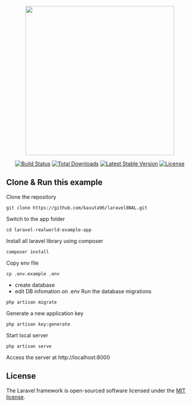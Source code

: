 <p align="center"><a href="https://laravel.com" target="_blank"><img src="https://raw.githubusercontent.com/laravel/art/master/logo-lockup/5%20SVG/2%20CMYK/1%20Full%20Color/laravel-logolockup-cmyk-red.svg" width="400"></a></p>

<p align="center">
<a href="https://travis-ci.org/laravel/framework"><img src="https://travis-ci.org/laravel/framework.svg" alt="Build Status"></a>
<a href="https://packagist.org/packages/laravel/framework"><img src="https://img.shields.io/packagist/dt/laravel/framework" alt="Total Downloads"></a>
<a href="https://packagist.org/packages/laravel/framework"><img src="https://img.shields.io/packagist/v/laravel/framework" alt="Latest Stable Version"></a>
<a href="https://packagist.org/packages/laravel/framework"><img src="https://img.shields.io/packagist/l/laravel/framework" alt="License"></a>
</p>

## Clone & Run this example
Clone the repository
```
git clone https://github.com/kasuta96/laravel8NAL.git
```
Switch to the app folder
```
cd laravel-realworld-example-app
```
Install all laravel library using composer
```
composer install
```
Copy env file
```
cp .env.example .env
```
- create database
- edit DB infomation on .env
Run the database migrations
```
php artisan migrate
```
Generate a new application key
```
php artisan key:generate
```
Start local server
```
php artisan serve
```
Access the server at http://localhost:8000

## License

The Laravel framework is open-sourced software licensed under the [MIT license](https://opensource.org/licenses/MIT).
